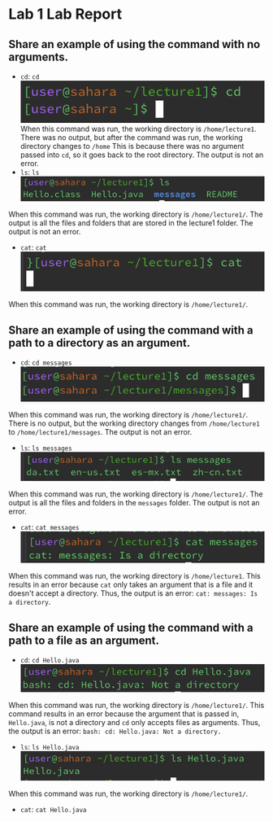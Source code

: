 # Lab 1 Lab Report

## **Share an example of using the command with no arguments.**
* `cd`: `cd`
![Image](cd1.png)
When this command was run, the working directory is `/home/lecture1`. There was no output, but after the command was run, the working directory changes to `/home`
This is because there was no argument passed into `cd`, so it goes back to the root directory. The output is not an error. 
* `ls`: `ls`
![Image](ls1.png)

When this command was run, the working directory is `/home/lecture1/`. The output is all the files and folders that are stored in the lecture1 folder. The output is
not an error. 
* `cat`: `cat`
![Image](cat1.png)

When this command was run, the working directory is `/home/lecture1/`. 


## **Share an example of using the command with a path to a directory as an argument.**
* `cd`: `cd messages`
![Image](cd2.png)


When this command was run, the working directory is `/home/lecture1/`. There is no output, but the working directory changes from `/home/lecture1` to `/home/lecture1/messages`.
The output is not an error. 
* `ls`: `ls messages`
![Image](ls2.png)


When this command was run, the working directory is `/home/lecture1/`. The output is all the files and folders in the `messages` folder. The output is not an error. 
* `cat`: `cat messages`
![Image](cat2.png)


When this command was run, the working directory is `/home/lecture1`. This results in an error because `cat` only takes an argument that is a file and it doesn't 
accept a directory. Thus, the output is an error: `cat: messages: Is a directory`. 

## **Share an example of using the command with a path to a file as an argument.**
* `cd`: `cd Hello.java`
![Image](cd3.png)

When this command was run, the working directory is `/home/lecture1/`. This command results in an error because the argument that is passed in, `Hello.java`, is not a 
directory and `cd` only accepts files as arguments. Thus, the output is an error: `bash: cd: Hello.java: Not a directory.`
* `ls`: `ls Hello.java`
![Image](ls3.png)

When this command was run, the working directory is `/home/lecture1/`. 
* `cat`: `cat Hello.java`





